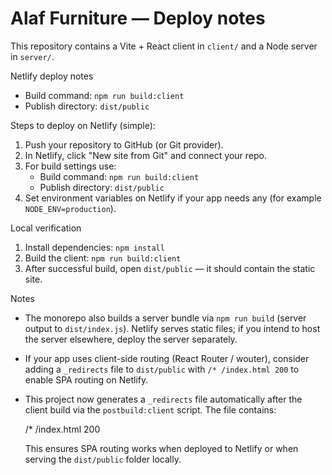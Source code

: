 # Alaf Furniture — Deploy notes

This repository contains a Vite + React client in `client/` and a Node server in `server/`.

Netlify deploy notes

- Build command: `npm run build:client`
- Publish directory: `dist/public`

Steps to deploy on Netlify (simple):

1. Push your repository to GitHub (or Git provider).
2. In Netlify, click "New site from Git" and connect your repo.
3. For build settings use:
   - Build command: `npm run build:client`
   - Publish directory: `dist/public`
4. Set environment variables on Netlify if your app needs any (for example `NODE_ENV=production`).

Local verification

1. Install dependencies: `npm install`
2. Build the client: `npm run build:client`
3. After successful build, open `dist/public` — it should contain the static site.

Notes

- The monorepo also builds a server bundle via `npm run build` (server output to `dist/index.js`). Netlify serves static files; if you intend to host the server elsewhere, deploy the server separately.
- If your app uses client-side routing (React Router / wouter), consider adding a `_redirects` file to `dist/public` with `/* /index.html 200` to enable SPA routing on Netlify.
- This project now generates a `_redirects` file automatically after the client build via the `postbuild:client` script. The file contains:

   /* /index.html 200

   This ensures SPA routing works when deployed to Netlify or when serving the `dist/public` folder locally.
